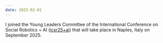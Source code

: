 ```yaml
---
date: 2025-02-01
---
```


I joined the Young Leaders Committee of the International Conference on Social Robotics + AI (<a href="https://icsr2025.eu/" target="_blank" rel="noopener">icsr25+ai</a>) that will take place in Naples, Italy on September 2025.
